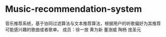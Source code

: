 # Music-recommendation-system
音乐推荐系统，基于协同过滤算法与文本推荐算法，根据用户的听歌偏好为其推荐可能感兴趣的歌曲或者歌单。
成员：徐一放 黄为新 董澍威 陶杨 庞圣元
